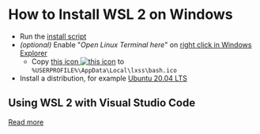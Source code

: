 # How to Install WSL 2 on Windows

- Run the [install script](./install.ps1)
- *(optional)* Enable "*Open Linux Terminal here*" on [right click in Windows Explorer](./open-bash-here.reg)
  - Copy [this icon ![this icon](./bash.ico)](./bash.ico) to `%USERPROFILE%\AppData\Local\lxss\bash.ico`
- Install a distribution, for example [Ubuntu 20.04 LTS](https://www.microsoft.com/store/apps/9n6svws3rx71)

## Using WSL 2 with Visual Studio Code

[Read more](https://code.visualstudio.com/blogs/2019/09/03/wsl2)